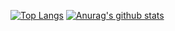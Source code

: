 [![Top Langs](https://github-readme-stats.vercel.app/api/top-langs/?username=anuraghazra&layout=compact)](https://www.wumao.org)
[![Anurag's github stats](https://github-readme-stats.vercel.app/api?username=wumaorg)](https://www.wumao.org)
